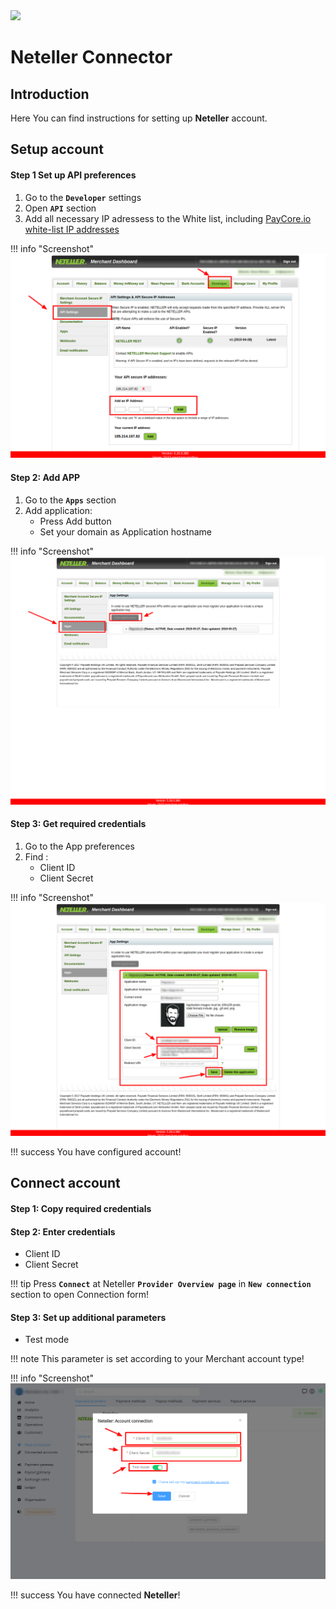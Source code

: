 <img src="https://static.openfintech.io/payment_providers/neteller/logo.png?w=400" width="400px">

# Neteller Connector

## Introduction

Here You can find  instructions for setting up **Neteller**  account.

## Setup account

#### Step 1 Set up API preferences

1. Go to the **`Developer`** settings
2. Open **`API`** section
3. Add all necessary IP adressess to the White list, including  [PayСore.io white-list IP addresses](/ips/#white-list-ip-addresses)

!!! info "Screenshot"
    [![API](images/ips_1.png)](images/ips_1.png)

#### Step 2: Add APP
1. Go to the **`Apps`** section
2. Add application:
    - Press Add button
    - Set your domain as Application hostname 

!!! info "Screenshot"
    [![APP](images/add_app_1.png)](images/add_app_1.png)

#### Step 3: Get required credentials

1. Go to the App preferences
2. Find :
    -  Client ID
    -  Client Secret

!!! info "Screenshot"
    [![APP](images/creds_1.png)](images/creds_1.png)

!!! success
    You have configured account!




## Connect account

#### Step 1: Copy required credentials


#### Step 2: Enter credentials

-  Client ID
-  Client Secret


!!! tip
    Press **`Connect`** at Neteller **`Provider Overview page`** in **`New connection`** section to open Connection form!


#### Step 3: Set up additional parameters 

-  Test mode

!!! note
    This parameter is set according to your Merchant account type!



!!! info "Screenshot"
    [![Connect](images/neteller_connect.png)](images/neteller_connect.png)


!!! success
    You have connected **Neteller**!